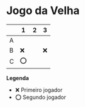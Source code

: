 # Jogo da Velha

|   | 1 | 2 | 3 |
|---|---|---|---|
| A |  |   |   |
| B | ❌ |   | ❌ |
| C | ⭕ |   |   |

**Legenda**

- ❌ Primeiro jogador 
- ⭕ Segundo jogador